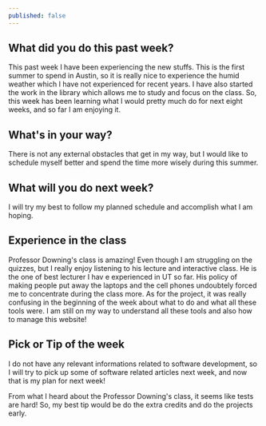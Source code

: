 ```yaml
---
published: false
---
```

## What did you do this past week?
This past week I have been experiencing the new stuffs. This is the first summer to spend in Austin, so it is really nice to experience the humid weather which I have not experienced for recent years. I have also started the work in the library which allows me to study and focus on the class. So, this week has been learning what I would pretty much do for next eight weeks, and so far I am enjoying it.
    
## What's in your way?
There is not any external obstacles that get in my way, but I would like to schedule myself better and spend the time more wisely during this summer.
    
## What will you do next week?
 I will try my best to follow my planned schedule and accomplish what I am hoping.

## Experience in the class
Professor Downing's class is amazing! Even though I am struggling on the quizzes, but I really enjoy listening to his lecture and interactive class. He is the one of best lecturer I hav	e experienced in UT so far. His policy of making people put away the laptops and the cell phones undoubtely forced me to concentrate during the class more. As for the project, it was really confusing in the beginning of the week about what to do and what all these tools were. I am still on my way to understand all these tools and also how to manage this website!
    
## Pick or Tip of the week
I do not have any relevant informations related to software development, so I will try to pick up some of software related articles next week, and now that is my plan for next week!

From what I heard about the Professor Downing's class, it seems like tests are hard! So, my best tip would be do the extra credits and do the projects early.
